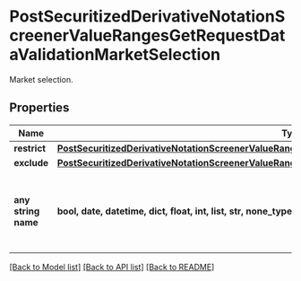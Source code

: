# PostSecuritizedDerivativeNotationScreenerValueRangesGetRequestDataValidationMarketSelection

Market selection.

## Properties
Name | Type | Description | Notes
------------ | ------------- | ------------- | -------------
**restrict** | [**PostSecuritizedDerivativeNotationScreenerValueRangesGetRequestDataValidationMarketSelectionRestrict**](PostSecuritizedDerivativeNotationScreenerValueRangesGetRequestDataValidationMarketSelectionRestrict.md) |  | [optional] 
**exclude** | [**PostSecuritizedDerivativeNotationScreenerValueRangesGetRequestDataValidationMarketSelectionExclude**](PostSecuritizedDerivativeNotationScreenerValueRangesGetRequestDataValidationMarketSelectionExclude.md) |  | [optional] 
**any string name** | **bool, date, datetime, dict, float, int, list, str, none_type** | any string name can be used but the value must be the correct type | [optional]

[[Back to Model list]](../README.md#documentation-for-models) [[Back to API list]](../README.md#documentation-for-api-endpoints) [[Back to README]](../README.md)


